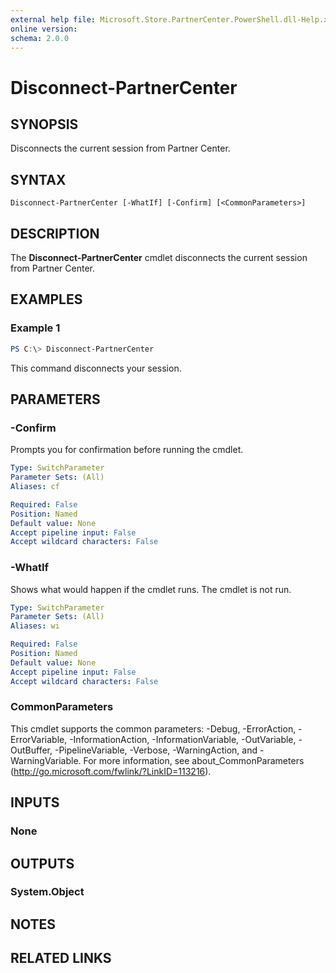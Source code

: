 ```yaml
---
external help file: Microsoft.Store.PartnerCenter.PowerShell.dll-Help.xml
online version:
schema: 2.0.0
---
```


# Disconnect-PartnerCenter

## SYNOPSIS
Disconnects the current session from Partner Center.

## SYNTAX

```
Disconnect-PartnerCenter [-WhatIf] [-Confirm] [<CommonParameters>]
```

## DESCRIPTION
The **Disconnect-PartnerCenter** cmdlet disconnects the current session from Partner Center.

## EXAMPLES

### Example 1
```powershell
PS C:\> Disconnect-PartnerCenter
```

This command disconnects your session.

## PARAMETERS

### -Confirm
Prompts you for confirmation before running the cmdlet.

```yaml
Type: SwitchParameter
Parameter Sets: (All)
Aliases: cf

Required: False
Position: Named
Default value: None
Accept pipeline input: False
Accept wildcard characters: False
```

### -WhatIf
Shows what would happen if the cmdlet runs.
The cmdlet is not run.

```yaml
Type: SwitchParameter
Parameter Sets: (All)
Aliases: wi

Required: False
Position: Named
Default value: None
Accept pipeline input: False
Accept wildcard characters: False
```

### CommonParameters
This cmdlet supports the common parameters: -Debug, -ErrorAction, -ErrorVariable, -InformationAction, -InformationVariable, -OutVariable, -OutBuffer, -PipelineVariable, -Verbose, -WarningAction, and -WarningVariable. For more information, see about_CommonParameters (http://go.microsoft.com/fwlink/?LinkID=113216).

## INPUTS

### None

## OUTPUTS

### System.Object
## NOTES

## RELATED LINKS
